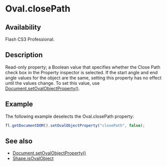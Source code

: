 # Oval.closePath

## Availability

Flash CS3 Professional.

## Description

Read-only property; a Boolean value that specifies whether the Close Path check box in the Property inspector is selected. If the start angle and end angle values for the object are the same, setting this property has no effect until the values change.
To set this value, use [Document.setOvalObjectProperty()](../Document_object/Document590.md).

## Example

The following example deselects the Oval.closePath property:

```javascript
fl.getDocumentDOM().setOvalObjectProperty("closePath", false);
```

## See also

- [Document.setOvalObjectProperty()](../Document_object/Document590.md)
- [Shape.isOvalObject](../Shape_object/Shape9.md)

